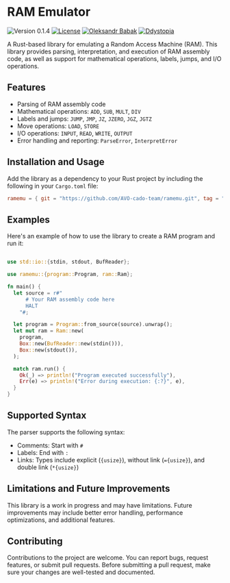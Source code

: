 # RAM Emulator

![Version 0.1.4](https://img.shields.io/badge/version-0.1.4-blue.svg)
[![License](https://img.shields.io/badge/license-GNU3-blue.svg)](./LICENSE)
[![Oleksandr Babak](https://img.shields.io/badge/Author-Oleksandr%20Babak-blue.svg?style=flat)](mailto:alexanderbabak@proton.me)
[![Ddystopia](https://img.shields.io/badge/Github-Ddystopia-green.svg?style=flat)](https://github.com/Ddystopia/)

A Rust-based library for emulating a Random Access Machine (RAM). This library
provides parsing, interpretation, and execution of RAM assembly code, as well as
support for mathematical operations, labels, jumps, and I/O operations.

## Features

- Parsing of RAM assembly code
- Mathematical operations: `ADD`, `SUB`, `MULT`, `DIV`
- Labels and jumps: `JUMP`, `JMP`, `JZ`, `JZERO`, `JGZ`, `JGTZ`
- Move operations: `LOAD`, `STORE`
- I/O operations: `INPUT`, `READ`, `WRITE`, `OUTPUT`
- Error handling and reporting: `ParseError`, `InterpretError`

## Installation and Usage

Add the library as a dependency to your Rust project by including the following
in your `Cargo.toml` file:

```toml
ramemu = { git = "https://github.com/AVO-cado-team/ramemu.git", tag = "0.1.4"}
```

## Examples

Here's an example of how to use the library to create a RAM program and run it:

```rust

use std::io::{stdin, stdout, BufReader};

use ramemu::{program::Program, ram::Ram};

fn main() {
  let source = r#"
      # Your RAM assembly code here 
      HALT
    "#;

  let program = Program::from_source(source).unwrap();
  let mut ram = Ram::new(
    program,
    Box::new(BufReader::new(stdin())),
    Box::new(stdout()),
  );

  match ram.run() {
    Ok(_) => println!("Program executed successfully"),
    Err(e) => println!("Error during execution: {:?}", e),
  }
}

```

## Supported Syntax

The parser supports the following syntax:

- Comments: Start with `#`
- Labels: End with `:`
- Links: Types include explicit (`{usize}`), without link (`={usize}`), and
  double link (`*{usize}`)

## Limitations and Future Improvements

This library is a work in progress and may have limitations. Future improvements
may include better error handling, performance optimizations, and additional
features.

## Contributing

Contributions to the project are welcome. You can report bugs, request features,
or submit pull requests. Before submitting a pull request, make sure your
changes are well-tested and documented.

